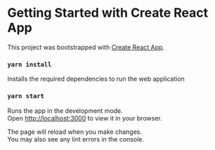 # Getting Started with Create React App

This project was bootstrapped with [Create React App](https://github.com/facebook/create-react-app).

### `yarn install`
Installs the required dependencies to run the web application

### `yarn start`

Runs the app in the development mode.\
Open [http://localhost:3000](http://localhost:3000) to view it in your browser.

The page will reload when you make changes.\
You may also see any lint errors in the console.

